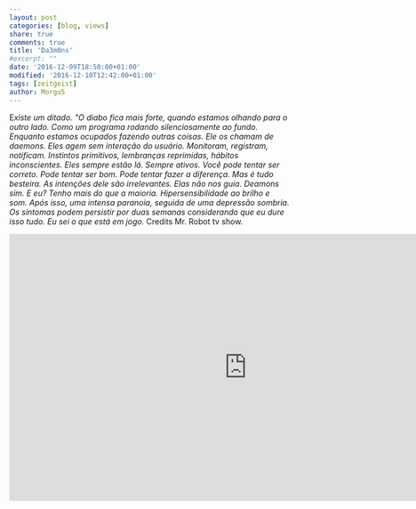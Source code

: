 ```yaml
---
layout: post
categories: [blog, views]
share: true
comments: true
title: 'Da3m0ns'
#excerpt: ""
date: '2016-12-09T18:50:00+01:00'
modified: '2016-12-10T12:42:00+01:00'
tags: [zeitgeist]
author: Morgu5
---
```


<span class="dcap">E</span><i>xiste um ditado. "O diabo fica mais forte, quando estamos olhando para o outro lado. Como um programa rodando silenciosamente ao fundo. Enquanto estamos ocupados fazendo outras coisas. Ele os chamam de daemons. Eles agem
sem interação do usuário. Monitoram, registram, notificam. Instintos primitivos, lembranças reprimidas, hábitos inconscientes. Eles sempre estão lá. Sempre ativos. Você pode tentar ser correto. Pode tentar ser bom. Pode tentar fazer a diferença. Mas é tudo besteira. As intenções dele são irrelevantes. Elas não nos guia. Deamons sim. E eu? Tenho mais do que a maioria. Hipersensibilidade
ao brilho e som. Após isso, uma intensa paranoia, seguida de uma depressão sombria. Os sintomas podem persistir por duas semanas considerando que eu dure isso tudo. Eu sei o que está em jogo.</i> Credits Mr. Robot tv show.
<div class="text-divider"></div>
<div class="invisible no-print">
</div>

<iframe width="854" height="480" src="https://www.youtube.com/embed/eYA8JqKuUvo" frameborder="0" allowfullscreen></iframe>

